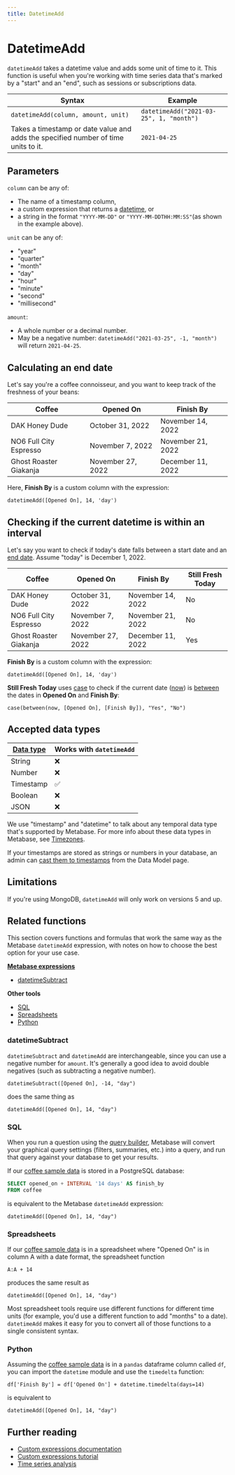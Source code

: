 ```yaml
---
title: DatetimeAdd
---
```


# DatetimeAdd

`datetimeAdd` takes a datetime value and adds some unit of time to it. This function is useful when you're working with time series data that's marked by a "start" and an "end", such as sessions or subscriptions data.

| Syntax                                                                             | Example                                 |
| ---------------------------------------------------------------------------------- | --------------------------------------- |
| `datetimeAdd(column, amount, unit)`                                                | `datetimeAdd("2021-03-25", 1, "month")` |
| Takes a timestamp or date value and adds the specified number of time units to it. | `2021-04-25`                            |

## Parameters

`column` can be any of:

- The name of a timestamp column,
- a custom expression that returns a [datetime](#accepted-data-types), or
- a string in the format `"YYYY-MM-DD"` or `"YYYY-MM-DDTHH:MM:SS"`(as shown in the example above).

`unit` can be any of:

- "year"
- "quarter"
- "month"
- "day"
- "hour"
- "minute"
- "second"
- "millisecond"

`amount`:

- A whole number or a decimal number.
- May be a negative number: `datetimeAdd("2021-03-25", -1, "month")` will return `2021-04-25`.

## Calculating an end date

Let's say you're a coffee connoisseur, and you want to keep track of the freshness of your beans:

| Coffee                 | Opened On         | Finish By         |
| ---------------------- | ----------------- | ----------------- |
| DAK Honey Dude         | October 31, 2022  | November 14, 2022 |
| NO6 Full City Espresso | November 7, 2022  | November 21, 2022 |
| Ghost Roaster Giakanja | November 27, 2022 | December 11, 2022 |

Here, **Finish By** is a custom column with the expression:

```
datetimeAdd([Opened On], 14, 'day')
```

## Checking if the current datetime is within an interval

Let's say you want to check if today's date falls between a start date and an [end date](#calculating-an-end-date). Assume "today" is December 1, 2022.

| Coffee                 | Opened On         | Finish By         | Still Fresh Today |
| ---------------------- | ----------------- | ----------------- | ----------------- |
| DAK Honey Dude         | October 31, 2022  | November 14, 2022 | No                |
| NO6 Full City Espresso | November 7, 2022  | November 21, 2022 | No                |
| Ghost Roaster Giakanja | November 27, 2022 | December 11, 2022 | Yes               |

**Finish By** is a custom column with the expression:

```
datetimeAdd([Opened On], 14, 'day')
```

**Still Fresh Today** uses [case](../expressions/case.md) to check if the current date ([now](../expressions/now.md)) is [between](../expressions-list.md#between) the dates in **Opened On** and **Finish By**:

```
case(between(now, [Opened On], [Finish By]), "Yes", "No")
```

## Accepted data types

| [Data type](https://www.metabase.com/learn/databases/data-types-overview#examples-of-data-types) | Works with `datetimeAdd` |
| ------------------------------------------------------------------------------------------------ | ------------------------ |
| String                                                                                           | ❌                       |
| Number                                                                                           | ❌                       |
| Timestamp                                                                                        | ✅                       |
| Boolean                                                                                          | ❌                       |
| JSON                                                                                             | ❌                       |

We use "timestamp" and "datetime" to talk about any temporal data type that's supported by Metabase. For more info about these data types in Metabase, see [Timezones](../../../configuring-metabase/timezones.md#data-types).

If your timestamps are stored as strings or numbers in your database, an admin can [cast them to timestamps](../../../data-modeling/metadata-editing.md#casting-to-a-specific-data-type) from the Data Model page.

## Limitations

If you're using MongoDB, `datetimeAdd` will only work on versions 5 and up.

## Related functions

This section covers functions and formulas that work the same way as the Metabase `datetimeAdd` expression, with notes on how to choose the best option for your use case.

**[Metabase expressions](../expressions-list.md)**

- [datetimeSubtract](#datetimesubtract)

**Other tools**

- [SQL](#sql)
- [Spreadsheets](#spreadsheets)
- [Python](#python)

### datetimeSubtract

`datetimeSubtract` and `datetimeAdd` are interchangeable, since you can use a negative number for `amount`. It's generally a good idea to avoid double negatives (such as subtracting a negative number).

```
datetimeSubtract([Opened On], -14, "day")
```

does the same thing as

```
datetimeAdd([Opened On], 14, "day")
```

### SQL

When you run a question using the [query builder](https://www.metabase.com/glossary/query_builder), Metabase will convert your graphical query settings (filters, summaries, etc.) into a query, and run that query against your database to get your results.

If our [coffee sample data](#calculating-an-end-date) is stored in a PostgreSQL database:

```sql
SELECT opened_on + INTERVAL '14 days' AS finish_by
FROM coffee
```

is equivalent to the Metabase `datetimeAdd` expression:

```
datetimeAdd([Opened On], 14, "day")
```

### Spreadsheets

If our [coffee sample data](#calculating-an-end-date) is in a spreadsheet where "Opened On" is in column A with a date format, the spreadsheet function

```
A:A + 14
```

produces the same result as

```
datetimeAdd([Opened On], 14, "day")
```

Most spreadsheet tools require use different functions for different time units (for example, you'd use a different function to add "months" to a date). `datetimeAdd` makes it easy for you to convert all of those functions to a single consistent syntax.

### Python

Assuming the [coffee sample data](#calculating-an-end-date) is in a `pandas` dataframe column called `df`, you can import the `datetime` module and use the `timedelta` function:

```
df['Finish By'] = df['Opened On'] + datetime.timedelta(days=14)
```

is equivalent to

```
datetimeAdd([Opened On], 14, "day")
```

## Further reading

- [Custom expressions documentation](../expressions.md)
- [Custom expressions tutorial](https://www.metabase.com/learn/questions/custom-expressions)
- [Time series analysis](https://www.metabase.com/learn/time-series/start)
